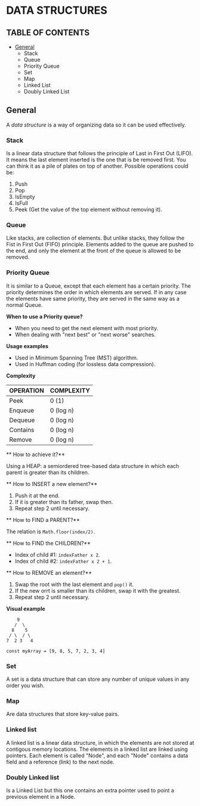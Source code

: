 # DATA STRUCTURES

## TABLE OF CONTENTS

- [General](#general)
  - Stack
  - Queue
  - Priority Queue
  - Set
  - Map
  - Linked List
  - Doubly Linked List

<a name="general" />

## General

A *data structure* is a way of organizing data so it can be used effectively.

### Stack

Is a linear data structure that follows the principle of Last in First Out (LIFO). It means the last element inserted is the one that is be removed first. You can think it as a pile of plates on top of another. Possible operations could be:

1. Push
2. Pop
3. IsEmpty
4. IsFull
5. Peek (Get the value of the top element without removing it).

### Queue

Like stacks, are collection of elements. But unlike stacks, they follow the Fist in First Out (FIFO) principle. Elements added to the queue are pushed to the end, and only the element at the front of the queue is allowed to be removed.

### Priority Queue

It is similar to a Queue, except that each element has a certain priority. The priority determines the order in which elements are served. If in any case the elements have same priority, they are served in the same way as a normal Queue.

**When to use a Priority queue?**

- When you need to get the next element with most priority.
- When dealing with "next best" or "next worse" searches.

**Usage examples**

- Used in Minimum Spanning Tree (MST) algorithm.
- Used in Huffman coding (for lossless data compression).

**Complexity**

| OPERATION | COMPLEXITY  |
| --------- | ----------- |
| Peek      | 0 (1)       |
| Enqueue   | 0 (log n)   |
| Dequeue   | 0 (log n)   |
| Contains  | 0 (log n)   |
| Remove    | 0 (log n)   |

** How to achieve it?**

Using a HEAP: a semiordered tree-based data structure in which each parent is greater than its children.

** How to INSERT a new element?**

1. Push it at the end.
2. If it is greater than its father, swap then.
3. Repeat step 2 until necessary.

** How to FIND a PARENT?**

The relation is `Math.floor(index/2)`.

** How to FIND the CHILDREN?**

- Index of child #1:  `indexFather x 2`.
- Index of child #2: `indexFather x 2 + 1`.

** How to REMOVE an element?**

1. Swap the root with the last element and `pop()` it.
2. If the new orrt is smaller than its children, swap it with the greatest.
3. Repeat step 2 until necessary.

**Visual example**

```
    9
   /  \
  8    5
 / \  / \
7  2 3   4

const myArray = [9, 8, 5, 7, 2, 3, 4]
```

### Set

A set is a data structure that can store any number of unique values in any order you wish.

### Map

Are data structures that store key-value pairs.

### Linked list

A linked list is a linear data structure, in which the elements are not stored at contigous memory locations. The elements in a linked list are linked using pointers. Each element is called "Node", and each "Node" contains a data field and a reference (link) to the next node.

### Doubly Linked list

Is a Linked List but this one contains an extra pointer used to point a previous element in a Node.
